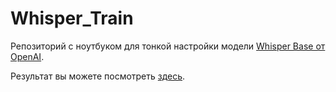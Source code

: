 # Whisper_Train
Репозиторий с ноутбуком для тонкой настройки модели [Whisper Base от OpenAI](https://huggingface.co/openai/whisper-base).

Результат вы можете посмотреть [здесь](https://huggingface.co/ElectricSecretAgent/whisper-base-fine_tuned-ru).
